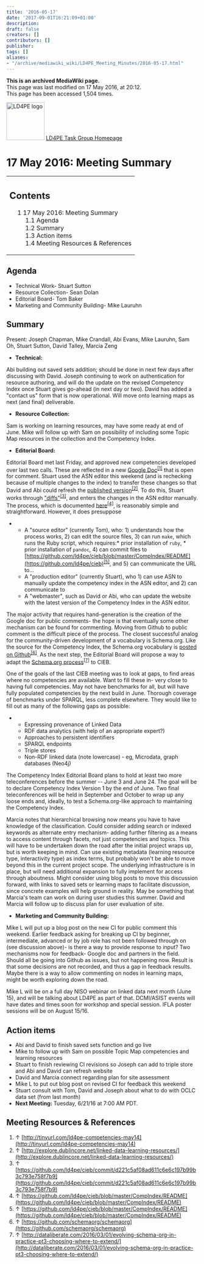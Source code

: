 ```yaml
---
title: '2016-05-17'
date: '2017-09-01T16:21:09+01:00'
description: 
draft: false
creators: []
contributors: []
publisher: 
tags: []
aliases:
- "/archive/mediawiki_wiki/LD4PE_Meeting_Minutes/2016-05-17.html"
---
```


 **This is an archived MediaWiki page.**  
This page was last modified on 17 May 2016, at 20:12.  
This page has been accessed 1,504 times.

[<img alt="LD4PE logo" src="/archive/mediawiki_wiki/images/Ld4pe.png" width="100" height="99">](/archive/mediawiki_wiki/images/Ld4pe.png "LD4PE logo") [LD4PE Task Group Homepage](/archive/mediawiki_wiki/Pet/ld4pe)

# 17 May 2016: Meeting Summary 
<table id="toc" class="toc">
  <tr>
    <td>
      <div id="toctitle">
        <h2>Contents</h2>
      </div>
      <ul>
        <li class="toclevel-1 tocsection-1">
          <a href="#17_May_2016:_Meeting_Summary"><span class="tocnumber">1</span> <span class="toctext">17 May 2016: Meeting Summary</span></a>
          <ul>
            <li class="toclevel-2 tocsection-2"><a href="#Agenda"><span class="tocnumber">1.1</span> <span class="toctext">Agenda</span></a></li>
            <li class="toclevel-2 tocsection-3"><a href="#Summary"><span class="tocnumber">1.2</span> <span class="toctext">Summary</span></a></li>
            <li class="toclevel-2 tocsection-4"><a href="#Action_items"><span class="tocnumber">1.3</span> <span class="toctext">Action items</span></a></li>
            <li class="toclevel-2 tocsection-5"><a href="#Meeting_Resources_.26_References"><span class="tocnumber">1.4</span> <span class="toctext">Meeting Resources &amp; References</span></a></li>
          </ul>
        </li>
      </ul>
    </td>
  </tr>
</table>


## Agenda 

- Technical Work- Stuart Sutton 
- Resource Collection- Sean Dolan
- Editorial Board- Tom Baker 
- Marketing and Community Building- Mike Lauruhn

## Summary 

Present: Joseph Chapman, Mike Crandall, Abi Evans, Mike Lauruhn, Sam Oh, Stuart Sutton, David Talley, Marcia Zeng

- **Technical:**

Abi building out saved sets addition; should be done in next few days after discussing with David. Joseph continuing to work on authentication for resource authoring, and will do the update on the revised Competency Index once Stuart gives go-ahead (in next day or two). David has added a "contact us" form that is now operational. Will move onto learning maps as next (and final) deliverable.

- **Resource Collection:**

Sam is working on learning resources, may have some ready at end of June. Mike will follow up with Sam on possibility of including some Topic Map resources in the collection and the Competency Index.

- **Editorial Board:**

Editorial Board met last Friday, and approved new competencies developed over last two calls. These are reflected in a new [Google Doc](http://tinyurl.com/ld4pe-competencies-may14)<sup id="cite_ref-0" class="reference"><a href="#cite_note-0">[1]</a></sup> that is open for comment. Stuart used the ASN editor this weekend (and is rechecking because of multiple changes to the index) to transfer these changes so that David and Abi could refresh the [published version](http://explore.dublincore.net/linked-data-learning-resources/)<sup id="cite_ref-1" class="reference"><a href="#cite_note-1">[2]</a></sup>. To do this, Stuart works through ["diffs"](https://github.com/ld4pe/cieb/commit/d221c5af08ad611c6e6c197b99b3c793e758f7b9)<sup id="cite_ref-2" class="reference"><a href="#cite_note-2">[3]</a></sup>, and enters the changes in the ASN editor manually. The process, which is documented [here](https://github.com/ld4pe/cieb/blob/master/CompIndex/README)<sup id="cite_ref-3" class="reference"><a href="#cite_note-3">[4]</a></sup>, is reasonably simple and straightforward. However, it does presuppose

- 
  - A "source editor" (currently Tom), who: 1) understands how the process works, 2) can edit the source files, 3) can run `make`, which runs the Ruby script, which requires:\* prior installation of `ruby`, \* prior installation of `pandoc`, 4) can commit files to [https://github.com/ld4pe/cieb/blob/master/CompIndex/README](https://github.com/ld4pe/cieb)<sup id="cite_ref-4" class="reference"><a href="#cite_note-4">[5]</a></sup>, and 5) can communicate the URL to...
  - A "production editor" (currently Stuart), who 1) can use ASN to manually update the competency index in the ASN editor, and 2) can communicate to
  - A "webmaster", such as David or Abi, who can update the website with the latest version of the Competency Index in the ASN editor.

The major activity that requires hand-generation is the creation of the Google doc for public comments- the hope is that eventually some other mechanism can be found for commenting. Moving from Github to public comment is the difficult piece of the process. The closest successful analog for the community-driven development of a vocabulary is Schema.org. Like the source for the Competency Index, the Schema.org vocabulary is [posted on Github](https://github.com/schemaorg/schemaorg)<sup id="cite_ref-5" class="reference"><a href="#cite_note-5">[6]</a></sup>. As the next step, the Editorial Board will propose a way to adapt the [Schema.org process](http://dataliberate.com/2016/03/01/evolving-schema-org-in-practice-pt3-choosing-where-to-extend/)<sup id="cite_ref-6" class="reference"><a href="#cite_note-6">[7]</a></sup> to CIEB.

One of the goals of the last CIEB meeting was to look at gaps, to find areas where no competencies are available. Want to fill these in- very close to having full competencies. May not have benchmarks for all, but will have fully populated competencies by the next build in June. Thorough coverage of benchmarks under SPARQL, less complete elsewhere. They would like to fill out as many of the following gaps as possible:

- 
  - Expressing provenance of Linked Data
  - RDF data analytics (with help of an appropriate expert?)
  - Approaches to persistent identifiers
  - SPARQL endpoints
  - Triple stores
  - Non-RDF linked data (note lowercase) - eg, Microdata, graph databases (Neo4j)

The Competency Index Editorial Board plans to hold at least two more teleconferences before the summer -- June 3 and June 24. The goal will be to declare Competency Index Version 1 by the end of June. Two final teleconferences will be held in September and October to wrap up any loose ends and, ideally, to test a Schema.org-like approach to maintaining the Competency Index.

Marcia notes that hierarchical browsing now means you have to have knowledge of the classification. Could consider adding search or indexed keywords as alternate entry mechanism- adding further filtering as a means to access content through facets, not just competencies and topics. This will have to be undertaken down the road after the initial project wraps up, but is worth keeping in mind. Can use existing metadata (learning resource type, interactivity type) as index terms, but probably won't be able to move beyond this in the current project scope. The underlying infrastructure is in place, but will need additional expansion to fully implement for access through aboutness. Might consider using blog posts to move this discussion forward, with links to saved sets or learning maps to facilitate discussion, since concrete examples will help ground in reality. May be something that Marcia's team can work on during user studies this summer. David and Marcia will follow up to discuss plan for user evaluation of site.

- **Marketing and Community Building:**

Mike L will put up a blog post on the new CI for public comment this weekend. Earlier feedback asking for breaking up CI by beginner, intermediate, advanced or by job role has not been followed through on (see discussion above)- is there a way to provide response to input? Two mechanisms now for feedback- Google doc and partners in the field. Should all be going into Github as issues, but not happening now. Result is that some decisions are not recorded, and thus a gap in feedback results. Maybe there is a way to allow commenting on nodes in learning maps, might be worth exploring down the road.

Mike L will be on a full day NISO webinar on linked data next month (June 15), and will be talking about LD4PE as part of that. DCMI/ASIST events will have dates and times soon for workshop and special session. IFLA poster sessions will be on August 15/16.

## Action items 

- Abi and David to finish saved sets function and go live
- Mike to follow up with Sam on possible Topic Map competencies and learning resources
- Stuart to finish reviewing CI revisions so Joseph can add to triple store and Abi and David can refresh website
- David and Marcia connect regarding plan for site assessment
- Mike L to put out blog post on revised CI for feedback this weekend
- Stuart consult with Tom, David and Joseph about what to do with OCLC data set (from last month)
- **Next Meeting:** Tuesday, 6/21/16 at 7:00 AM PDT.

## Meeting Resources & References 

1. ↑ [http://tinyurl.com/ld4pe-competencies-may14](http://tinyurl.com/ld4pe-competencies-may14)
2. ↑ [http://explore.dublincore.net/linked-data-learning-resources/](http://explore.dublincore.net/linked-data-learning-resources/)
3. ↑ [https://github.com/ld4pe/cieb/commit/d221c5af08ad611c6e6c197b99b3c793e758f7b9](https://github.com/ld4pe/cieb/commit/d221c5af08ad611c6e6c197b99b3c793e758f7b9)
4. ↑ [https://github.com/ld4pe/cieb/blob/master/CompIndex/README](https://github.com/ld4pe/cieb/blob/master/CompIndex/README)
5. ↑ [https://github.com/ld4pe/cieb/blob/master/CompIndex/README](https://github.com/ld4pe/cieb/blob/master/CompIndex/README)
6. ↑ [https://github.com/schemaorg/schemaorg](https://github.com/schemaorg/schemaorg)
7. ↑ [http://dataliberate.com/2016/03/01/evolving-schema-org-in-practice-pt3-choosing-where-to-extend/](http://dataliberate.com/2016/03/01/evolving-schema-org-in-practice-pt3-choosing-where-to-extend/)

